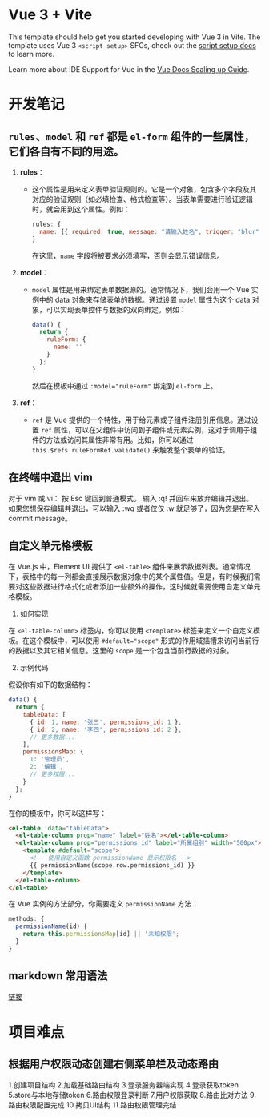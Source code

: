 # Vue 3 + Vite

This template should help get you started developing with Vue 3 in Vite. The template uses Vue 3 `<script setup>` SFCs, check out the [script setup docs](https://v3.vuejs.org/api/sfc-script-setup.html#sfc-script-setup) to learn more.

Learn more about IDE Support for Vue in the [Vue Docs Scaling up Guide](https://vuejs.org/guide/scaling-up/tooling.html#ide-support).

# 开发笔记

## `rules`、`model` 和 `ref` 都是 `el-form` 组件的一些属性，它们各自有不同的用途。

1. **rules**：

   - 这个属性是用来定义表单验证规则的。它是一个对象，包含多个字段及其对应的验证规则（如必填检查、格式检查等）。当表单需要进行验证逻辑时，就会用到这个属性。例如：
     ```javascript
     rules: {
       name: [{ required: true, message: "请输入姓名", trigger: "blur" }];
     }
     ```
     在这里，`name` 字段将被要求必须填写，否则会显示错误信息。

2. **model**：

   - `model` 属性是用来绑定表单数据源的。通常情况下，我们会用一个 Vue 实例中的 data 对象来存储表单的数据。通过设置 `model` 属性为这个 data 对象，可以实现表单控件与数据的双向绑定。例如：
     ```javascript
     data() {
       return {
         ruleForm: {
           name: ''
         }
       };
     }
     ```
     然后在模板中通过 `:model="ruleForm"` 绑定到 `el-form` 上。

3. **ref**：
   - `ref` 是 Vue 提供的一个特性，用于给元素或子组件注册引用信息。通过设置 `ref` 属性，可以在父组件中访问到子组件或元素实例，这对于调用子组件的方法或访问其属性非常有用。比如，你可以通过 `this.$refs.ruleFormRef.validate()` 来触发整个表单的验证。

## 在终端中退出 vim

对于 vim 或 vi：
按 Esc 键回到普通模式。
输入 :q! 并回车来放弃编辑并退出。
如果您想保存编辑并退出，可以输入 :wq 或者仅仅 :w 就足够了，因为您是在写入 commit message。

## 自定义单元格模板

在 Vue.js 中，Element UI 提供了 `<el-table>` 组件来展示数据列表。通常情况下，表格中的每一列都会直接展示数据对象中的某个属性值。但是，有时候我们需要对这些数据进行格式化或者添加一些额外的操作，这时候就需要使用自定义单元格模板。

1. 如何实现

在 `<el-table-column>` 标签内，你可以使用 `<template>` 标签来定义一个自定义模板。在这个模板中，可以使用 `#default="scope"` 形式的作用域插槽来访问当前行的数据以及其它相关信息。这里的 `scope` 是一个包含当前行数据的对象。

2. 示例代码

假设你有如下的数据结构：

```javascript
data() {
  return {
    tableData: [
      { id: 1, name: '张三', permissions_id: 1 },
      { id: 2, name: '李四', permissions_id: 2 },
      // 更多数据...
    ],
    permissionsMap: {
      1: '管理员',
      2: '编辑',
      // 更多权限...
    }
  };
}
```

在你的模板中，你可以这样写：

```html
<el-table :data="tableData">
  <el-table-column prop="name" label="姓名"></el-table-column>
  <el-table-column prop="permissions_id" label="所属组别" width="500px">
    <template #default="scope">
      <!-- 使用自定义函数 permissionName 显示权限名 -->
      {{ permissionName(scope.row.permissions_id) }}
    </template>
  </el-table-column>
</el-table>
```

在 Vue 实例的方法部分，你需要定义 `permissionName` 方法：

```javascript
methods: {
  permissionName(id) {
    return this.permissionsMap[id] || '未知权限';
  }
}
```

## markdown 常用语法

[链接](https://lxblog.com/qianwen/share?shareId=8c469c32-4158-4c2b-826c-462f33108807)

# 项目难点

## 根据用户权限动态创建右侧菜单栏及动态路由
1.创建项目结构
2.加载基础路由结构
3.登录服务器端实现
4.登录获取token
5.store与本地存储token
6.路由权限登录判断
7.用户权限获取
8.路由比对方法
9.路由权限配置完成
10.拷贝UI结构
11.路由权限管理完结